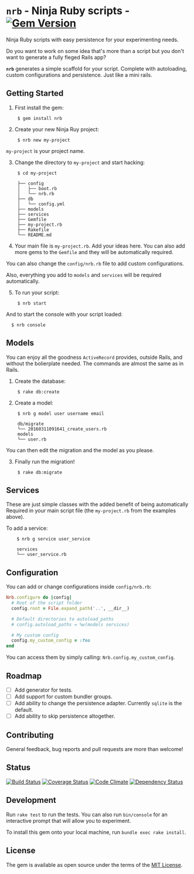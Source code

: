 # `nrb` - Ninja Ruby scripts - [![Gem Version](https://badge.fury.io/rb/nrb.svg)](https://badge.fury.io/rb/nrb)

Ninja Ruby scripts with easy persistence for your experimenting needs.

Do you want to work on some idea that's more than a script but you don't want to generate a fully fleged Rails app?

**`nrb`** generates a simple scaffold for your script. Complete with autoloading, custom configurations and persistence. Just like a mini rails.

## Getting Started

1. First install the gem:

        $ gem install nrb

2. Create your new Ninja Ruy project:

        $ nrb new my-project

  `my-project` is your project name.

3. Change the directory to `my-project` and start hacking:

        $ cd my-project

        ├── config
        │   ├── boot.rb
        │   └── nrb.rb
        ├── db
        │   └── config.yml
        ├── models
        ├── services
        ├── Gemfile
        ├── my-project.rb
        ├── Rakefile
        └── README.md

4. Your main file is `my-project.rb`. Add your ideas here. You can also add more gems to the `Gemfile` and they will be automatically required.

  You can also change the `config/nrb.rb` file to add custom configurations.

  Also, everything you add to `models` and `services` will be required automatically.

5. To run your script:

        $ nrb start

  And to start the console with your script loaded:

      $ nrb console

## Models

You can enjoy all the goodness `ActiveRecord` provides, outside Rails, and without the bolierplate needed. The commands are almost the same as in Rails.

1. Create the database:

        $ rake db:create

2. Create a model:

        $ nrb g model user username email

        db/migrate
        └── 20160311091641_create_users.rb
        models
        └── user.rb


  You can then edit the migration and the model as you please.

3. Finally run the migration!

        $ rake db:migrate

## Services

These are just simple classes with the added benefit of being automatically Required in your main script file (the `my-project.rb` from the examples above).

To add a service:

        $ nrb g service user_service

        services
        └── user_service.rb

## Configuration

You can add or change configurations inside `config/nrb.rb`:

```ruby
Nrb.configure do |config|
  # Root of the script folder
  config.root = File.expand_path('..', __dir__)

  # Default directories to autoload_paths
  # config.autoload_paths = %w(models services)

  # My custom config
  config.my_custom_config = :foo
end
```

You can access them by simply calling: `Nrb.config.my_custom_config`.

## Roadmap

- [ ] Add generator for tests.
- [ ] Add support for custom bundler groups.
- [ ] Add ability to change the persistence adapter. Currently `sqlite` is the default.
- [ ] Add ability to skip persistence altogether.

## Contributing

General feedback, bug reports and pull requests are more than welcome!

## Status

[![Build Status](https://travis-ci.org/shuriu/nrb.svg?branch=master)](https://travis-ci.org/shuriu/nrb) [![Coverage Status](https://coveralls.io/repos/github/shuriu/nrb/badge.svg?branch=master)](https://coveralls.io/github/shuriu/nrb?branch=master) [![Code Climate](https://codeclimate.com/github/shuriu/nrb/badges/gpa.svg)](https://codeclimate.com/github/shuriu/nrb) [![Dependency Status](https://gemnasium.com/shuriu/nrb.svg)](https://gemnasium.com/shuriu/nrb)

## Development

Run `rake test` to run the tests. You can also run `bin/console` for an interactive prompt that will allow you to experiment.

To install this gem onto your local machine, run `bundle exec rake install`.

## License

The gem is available as open source under the terms of the [MIT License](http://opensource.org/licenses/MIT).
